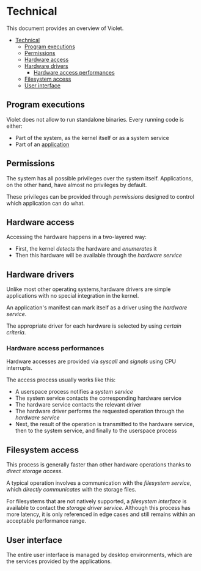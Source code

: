 # Technical
This document provides an overview of Violet.

- [Technical](#technical)
  - [Program executions](#program-executions)
  - [Permissions](#permissions)
  - [Hardware access](#hardware-access)
  - [Hardware drivers](#hardware-drivers)
    - [Hardware access performances](#hardware-access-performances)
  - [Filesystem access](#filesystem-access)
  - [User interface](#user-interface)

## Program executions
Violet does not allow to run standalone binaries.
Every running code is either:
- Part of the system, as the kernel itself or as a system service
- Part of an [application](/docs/concepts/users.md)

## Permissions
The system has all possible privileges over the system itself.
Applications, on the other hand, have almost no privileges by default.

These privileges can be provided through *permissions* designed
to control which application can do what.

## Hardware access

Accessing the hardware happens in a two-layered way:

- First, the kernel *detects* the hardware and *enumerates* it
- Then this hardware will be available through the *hardware service*

## Hardware drivers

Unlike most other operating systems,hardware drivers are
simple applications with no special integration in the kernel.

An application's manifest can mark itself as a driver using the *hardware service*.

The appropriate driver for each hardware is selected by using *certain criteria*.

### Hardware access performances
Hardware accesses are provided via *syscall* and *signals* using CPU interrupts.

The access process usually works like this:

- A userspace process notifies a *system service*
- The system service contacts the corresponding hardware service
- The hardware service contacts the relevant driver
- The hardware driver performs the requested operation through the *hardware service*
- Next, the result of the operation is transmitted to the hardware service, then to the system service, and finally to the userspace process

## Filesystem access
This process is generally faster than other hardware operations
thanks to *direct storage access*.

A typical operation involves a communication with the *filesystem service*,
which *directly communicates* with the storage files.

For filesystems that are not natively supported, a *filesystem interface*
is available to contact the *storage driver service*. Although this process
has more latency, it is only referenced in edge cases and still remains
within an acceptable performance range.

## User interface
The entire user interface is managed by desktop environments,
which are the services provided by the applications.